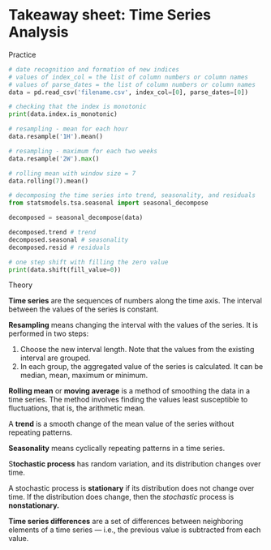 # Takeaway sheet: Time Series Analysis

Practice

```python
# date recognition and formation of new indices
# values of index_col = the list of column numbers or column names
# values of parse_dates = the list of column numbers or column names
data = pd.read_csv('filename.csv', index_col=[0], parse_dates=[0])
```

```python
# checking that the index is monotonic
print(data.index.is_monotonic)
```

```python
# resampling - mean for each hour
data.resample('1H').mean()

# resampling - maximum for each two weeks
data.resample('2W').max()
```

```python
# rolling mean with window size = 7
data.rolling(7).mean()
```

```python
# decomposing the time series into trend, seasonality, and residuals
from statsmodels.tsa.seasonal import seasonal_decompose

decomposed = seasonal_decompose(data)

decomposed.trend # trend
decomposed.seasonal # seasonality
decomposed.resid # residuals
```

```python
# one step shift with filling the zero value
print(data.shift(fill_value=0))
```

Theory

**Time series** are the sequences of numbers along the time axis. The interval between the values of the series is constant.

**Resampling** means changing the interval with the values of the series. It is performed in two steps:

1. Choose the new interval length. Note that the values from the existing interval are grouped.  
2. In each group, the aggregated value of the series is calculated. It can be median, mean, maximum or minimum. 

**Rolling mean** or **moving average** is a method of smoothing the data in a time series. The method involves finding the values least susceptible to fluctuations, that is, the arithmetic mean.

A **trend** is a smooth change of the mean value of the series without repeating patterns.

**Seasonality** means cyclically repeating patterns in a time series.

S**tochastic process** has random variation, and its distribution changes over time.

A stochastic process is **stationary** if its distribution does not change over time. If the distribution does change, then the *stochastic* process is **nonstationary.**

**Time series differences** are a set of differences between neighboring elements of a time series — i.e., the previous value is subtracted from each value.